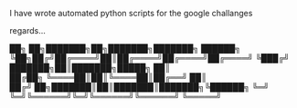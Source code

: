 I have wrote automated python scripts for the google challanges

regards...







██╗  ██╗███████╗██╗███████╗███████╗ ██████╗
╚██╗██╔╝██╔════╝██║██╔════╝██╔════╝██╔════╝
 ╚███╔╝ ███████╗██║███████╗█████╗  ██║     
 ██╔██╗ ╚════██║██║╚════██║██╔══╝  ██║     
██╔╝ ██╗███████║██║███████║███████╗╚██████╗
╚═╝  ╚═╝╚══════╝╚═╝╚══════╝╚══════╝ ╚═════╝
                                           
